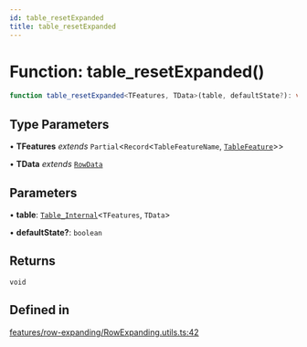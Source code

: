 ```yaml
---
id: table_resetExpanded
title: table_resetExpanded
---
```


# Function: table\_resetExpanded()

```ts
function table_resetExpanded<TFeatures, TData>(table, defaultState?): void
```

## Type Parameters

• **TFeatures** *extends* `Partial`\<`Record`\<`TableFeatureName`, [`TableFeature`](../interfaces/tablefeature.md)\>\>

• **TData** *extends* [`RowData`](../type-aliases/rowdata.md)

## Parameters

• **table**: [`Table_Internal`](../type-aliases/table_internal.md)\<`TFeatures`, `TData`\>

• **defaultState?**: `boolean`

## Returns

`void`

## Defined in

[features/row-expanding/RowExpanding.utils.ts:42](https://github.com/TanStack/table/blob/main/packages/table-core/src/features/row-expanding/RowExpanding.utils.ts#L42)
